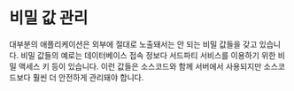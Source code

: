 # 비밀 값 관리

대부분의 애플리케이션은 외부에 절대로 노출돼서는 안 되는 비밀 값들을 갖고 있습니다. 비밀 값들의 예로는 데이터베이스 접속 정보다 서드파티 서비스를 이용하기 위한 비밀 액세스 키 등이 있습니다. 이런 값들은 소스코드와 함께 서버에서 사용되지만 소스코드보다 훨씬 더 안전하게 관리돼야 합니다. 
<!--stackedit_data:
eyJoaXN0b3J5IjpbLTE1MjUzMDE2MzksMTY5NDU0MTEwMF19
-->